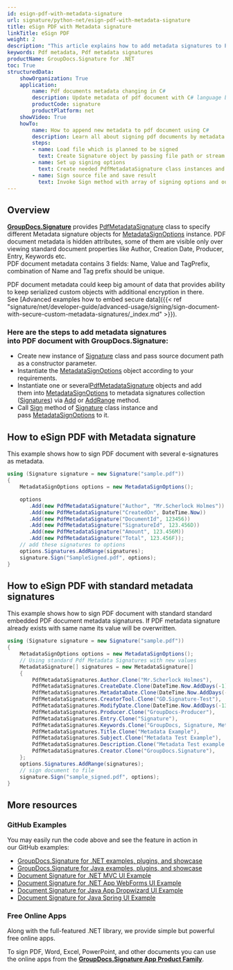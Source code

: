 ```yaml
---
id: esign-pdf-with-metadata-signature
url: signature/python-net/esign-pdf-with-metadata-signature
title: eSign PDF with Metadata signature
linkTitle: eSign PDF
weight: 2
description: "This article explains how to add metadata signatures to PDF document meta info layer with GroupDocs.Signature"
keywords: Pdf metadata, Pdf metadata signatures
productName: GroupDocs.Signature for .NET
toc: True
structuredData:
    showOrganization: True
    application:    
        name: Pdf documents metadata changing in C#    
        description: Update metadata of pdf document with C# language by GroupDocs.Signature for .NET APIs
        productCode: signature
        productPlatform: net 
    showVideo: True
    howTo:
        name: How to append new metadata to pdf document using C# 
        description: Learn all about signing pdf documents by metadata and C#
        steps:
        - name: Load file which is planned to be signed
          text: Create Signature object by passing file path or stream as a constructor parameter.
        - name: Set up signing options 
          text: Create needed PdfMetadataSignature class instances and add them to array.
        - name: Sign source file and save result 
          text: Invoke Sign method with array of signing options and output file path or stream.
---
```

## Overview
[**GroupDocs.Signature**](https://products.groupdocs.com/signature/net) provides [PdfMetadataSignature](https://reference.groupdocs.com/signature/net/groupdocs.signature.domain/pdfmetadatasignature) class to specify different Metadata signature objects for [MetadataSignOptions](https://reference.groupdocs.com/signature/net/groupdocs.signature.options/metadatasignoptions) instance.
PDF document metadata is hidden attributes, some of them are visible only over viewing standard document properties like Author, Creation Date, Producer, Entry, Keywords etc.  
PDF document metadata contains 3 fields: Name, Value and TagPrefix, combination of Name and Tag prefix should be unique.

PDF document metadata could keep big amount of data that provides ability to keep serialized custom objects with additional encryption in there. See [Advanced examples how to embed secure data]({{< ref "signature/net/developer-guide/advanced-usage/signing/sign-document-with-secure-custom-metadata-signatures/_index.md" >}}).

### Here are the steps to add metadata signatures into PDF document with GroupDocs.Signature:

* Create new instance of [Signature](https://reference.groupdocs.com/signature/net/groupdocs.signature/signature) class and pass source document path as a constructor parameter.
* Instantiate the [MetadataSignOptions](https://reference.groupdocs.com/signature/net/groupdocs.signature.options/metadatasignoptions) object according to your requirements.
* Instantiate one or several[PdfMetadataSignature](https://reference.groupdocs.com/signature/net/groupdocs.signature.domain/pdfmetadatasignature) objects and add them into [MetadataSignOptions](https://reference.groupdocs.com/signature/net/groupdocs.signature.options/metadatasignoptions) to metadata signatures collection ([Signatures](https://reference.groupdocs.com/signature/net/groupdocs.signature.options/metadatasignoptions/signatures)) via [Add](https://reference.groupdocs.com/signature/net/groupdocs.signature.domain/metadatasignaturecollection/add) or [AddRange](https://reference.groupdocs.com/signature/net/groupdocs.signature.domain/metadatasignaturecollection/addrange) method.
* Call [Sign](https://reference.groupdocs.com/signature/net/groupdocs.signature/signature/sign/) method of [Signature](https://reference.groupdocs.com/signature/net/groupdocs.signature/signature) class instance and pass [MetadataSignOptions](https://reference.groupdocs.com/signature/net/groupdocs.signature.options/metadatasignoptions) to it.

## How to eSign PDF with Metadata signature

This example shows how to sign PDF document with several e-signatures as metadata.

```csharp
using (Signature signature = new Signature("sample.pdf"))
{
    MetadataSignOptions options = new MetadataSignOptions();

    options
       .Add(new PdfMetadataSignature("Author", "Mr.Scherlock Holmes")) // String value
       .Add(new PdfMetadataSignature("CreatedOn", DateTime.Now))       // DateTime values
       .Add(new PdfMetadataSignature("DocumentId", 123456))            // Integer value
       .Add(new PdfMetadataSignature("SignatureId", 123.456D))         // Double value
       .Add(new PdfMetadataSignature("Amount", 123.456M))              // Decimal value
       .Add(new PdfMetadataSignature("Total", 123.456F));              // Float value
    // add these signatures to options
    options.Signatures.AddRange(signatures);
    signature.Sign("SampleSigned.pdf", options);
}
```

## How to eSign PDF with standard metadata signatures

This example shows how to sign PDF document with standard standard embedded PDF document metadata signatures. If PDF metadata signature already exists with same name its value will be overwritten.

```csharp
using (Signature signature = new Signature("sample.pdf"))
{
    MetadataSignOptions options = new MetadataSignOptions();
    // Using standard Pdf Metadata Signatures with new values
    MetadataSignature[] signatures = new MetadataSignature[]
    {
        PdfMetadataSignatures.Author.Clone("Mr.Scherlock Holmes"),
        PdfMetadataSignatures.CreateDate.Clone(DateTime.Now.AddDays(-1)),
        PdfMetadataSignatures.MetadataDate.Clone(DateTime.Now.AddDays(-2)),
        PdfMetadataSignatures.CreatorTool.Clone("GD.Signature-Test"),
        PdfMetadataSignatures.ModifyDate.Clone(DateTime.Now.AddDays(-13)),
        PdfMetadataSignatures.Producer.Clone("GroupDocs-Producer"),
        PdfMetadataSignatures.Entry.Clone("Signature"),
        PdfMetadataSignatures.Keywords.Clone("GroupDocs, Signature, Metadata, Creation Tool"),
        PdfMetadataSignatures.Title.Clone("Metadata Example"),
        PdfMetadataSignatures.Subject.Clone("Metadata Test Example"),
        PdfMetadataSignatures.Description.Clone("Metadata Test example description"),
        PdfMetadataSignatures.Creator.Clone("GroupDocs.Signature"),
    };
    options.Signatures.AddRange(signatures);
    // sign document to file
    signature.Sign("sample_signed.pdf", options);
}
```

<!-- ### Advanced Usage Topics

To learn more about document eSign features, please refer to the [advanced usage section]({{< ref "signature/net/developer-guide/advanced-usage/_index.md" >}}). -->
## More resources

### GitHub Examples

You may easily run the code above and see the feature in action in our GitHub examples:

* [GroupDocs.Signature for .NET examples, plugins, and showcase](https://github.com/groupdocs-signature/GroupDocs.Signature-for-.NET)
* [GroupDocs.Signature for Java examples, plugins, and showcase](https://github.com/groupdocs-signature/GroupDocs.Signature-for-Java)
* [Document Signature for .NET MVC UI Example](https://github.com/groupdocs-signature/GroupDocs.Signature-for-.NET-MVC)
* [Document Signature for .NET App WebForms UI Example](https://github.com/groupdocs-signature/GroupDocs.Signature-for-.NET-WebForms)
* [Document Signature for Java App Dropwizard UI Example](https://github.com/groupdocs-signature/GroupDocs.Signature-for-Java-Dropwizard)
* [Document Signature for Java Spring UI Example](https://github.com/groupdocs-signature/GroupDocs.Signature-for-Java-Spring)

### Free Online Apps

Along with the full-featured .NET library, we provide simple but powerful free online apps.

To sign PDF, Word, Excel, PowerPoint, and other documents you can use the online apps from the **[GroupDocs.Signature App Product Family](https://products.groupdocs.app/signature/family)**.